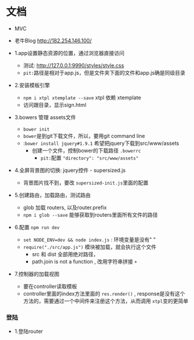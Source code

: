 # 文档

- MVC
- 老牛Blog http://182.254.146.100/



- 1.app设置静态资源的位置，通过浏览器直接访问
    - 测试: http://127.0.0.1:9990/styles/style.css
    - ``pit:``路径是相对于app.js，但是文件夹下面的文件和app.js确是同级目录
    
- 2.安装模板引擎
    - ``npm i xtpl xtemplate --save`` xtpl 依赖 xtemplate
    - 访问跟目录，显示sign.html
    
- 3.bowers 管理 assets文件
    - ``bower init``
    - ``bower``是到git下载文件，所以，要用git command line
    - :``bower install jquery#1.9.1`` 希望把jquery下载到src/www/assets
        - 创建一个文件，控制bower的下载路径 ``.bowerrc``
            - ``pit:``配置 ``"directory": "src/www/assets"``

- 4.全屏背景图的切换: jquery控件 - supersized.js
     - 背景图片找不到，要改 ``supersized-init.js``里面的配置
     
- 5.创建路由，加载路由，测试路由
    - glob 加载 routers, 以及router.prefix
    - ``npm i glob --save`` 能够获取到routers里面所有文件的路径
    
- 6.配置 ``npm run dev``
    - ``set NODE_ENV=dev && node index.js`` : 环境变量是没有" "
    - ``require("./src/app.js")`` 模块被加载，就会执行这个文件
        - src 和 dist 全部用绝对路径，  
        - path.join is not a function , 改用字符串拼接 ``+``
    
- 7.控制器的加载视图
    - 要在controller读取模板
    - controller里面的index方法里面的 ``res.render()`` , response是没有这个方法的，需要通过一个中间件来注册这个方法，从而调用 ``xtpl``变的更简单
    
    
    
### 登陆

-   1.登陆router
    
    
    
    
    
    
    
    
    
    
    
    
    
    
    
    
    
    
    